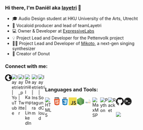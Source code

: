 ### Hi there, I'm Daniël aka [layetri][website] 👋
- 🎓 Audio Design student at HKU University of the Arts, Utrecht
- 🎤 Vocaloid producer and lead of teamLayetri
- 💻 Owner & Developer at [ExpressiveLabs](https://expressivelabs.net/)
- 💡 Project Lead and Developer for the Pettenvolk project
- 👩‍🎤 Project Lead and Developer of [Mikoto](https://mikoto.studio/), a next-gen singing synthesizer
- 🍩 Creator of Donut

### Connect with me:

[<img align="left" alt="layetri.net" width="22px" src="https://raw.githubusercontent.com/iconic/open-iconic/master/svg/globe.svg" />][website]
[<img align="left" alt="layetri | YouTube" width="22px" src="https://cdn.jsdelivr.net/npm/simple-icons@v3/icons/youtube.svg" />][youtube]
[<img align="left" alt="layetri_p | Twitter" width="22px" src="https://cdn.jsdelivr.net/npm/simple-icons@v3/icons/twitter.svg" />][twitter]
[<img align="left" alt="Daniël Kamp | LinkedIn" width="22px" src="https://cdn.jsdelivr.net/npm/simple-icons@v3/icons/linkedin.svg" />][linkedin]
[<img align="left" alt="layetri | Instagram" width="22px" src="https://cdn.jsdelivr.net/npm/simple-icons@v3/icons/instagram.svg" />][instagram]
[<img align="left" alt="layetri | SoundCloud" width="22px" src="https://cdn.jsdelivr.net/npm/simple-icons@v3/icons/soundcloud.svg" />][soundcloud]

<br />

### Languages and Tools:

<img align="left" alt="HTML5" width="26px" src="https://upload.wikimedia.org/wikipedia/commons/1/18/ISO_C%2B%2B_Logo.svg" />
<img align="left" alt="HTML5" width="26px" src="https://raw.githubusercontent.com/github/explore/80688e429a7d4ef2fca1e82350fe8e3517d3494d/topics/html/html.png" />
<img align="left" alt="CSS3" width="26px" src="https://raw.githubusercontent.com/github/explore/80688e429a7d4ef2fca1e82350fe8e3517d3494d/topics/css/css.png" />
<img align="left" alt="JavaScript" width="26px" src="https://raw.githubusercontent.com/github/explore/80688e429a7d4ef2fca1e82350fe8e3517d3494d/topics/javascript/javascript.png" />
<img align="left" alt="Node.js" width="26px" src="https://raw.githubusercontent.com/github/explore/80688e429a7d4ef2fca1e82350fe8e3517d3494d/topics/nodejs/nodejs.png" />
<img align="left" alt="MySQL" width="26px" src="https://raw.githubusercontent.com/github/explore/80688e429a7d4ef2fca1e82350fe8e3517d3494d/topics/mysql/mysql.png" />
<img align="left" alt="MaxMSP" width="26px" src="https://upload.wikimedia.org/wikipedia/commons/9/93/Logo_Max_8_software.jpg" />
<img align="left" alt="Python" width="26px" src="https://upload.wikimedia.org/wikipedia/commons/0/0a/Python.svg" />
<img align="left" alt="Racket" width="26px" src="https://upload.wikimedia.org/wikipedia/commons/e/e5/Racket_logo.png" />
<img align="left" alt="GitHub" width="26px" src="https://raw.githubusercontent.com/github/explore/78df643247d429f6cc873026c0622819ad797942/topics/github/github.png" />
<img align="left" alt="HTML5" width="26px" src="https://raw.githubusercontent.com/github/explore/80688e429a7d4ef2fca1e82350fe8e3517d3494d/topics/terminal/terminal.png" />

<br />
<br />

[website]: https://layetri.net
[twitter]: https://twitter.com/layetri_p
[youtube]: https://youtube.com/user/layetri
[instagram]: https://instagram.com/layetri
[linkedin]: https://linkedin.com/in/dwkamp
[soundcloud]: https://soundcloud.com/layetri

![](https://hit.yhype.me/github/profile?user_id=8854301)
